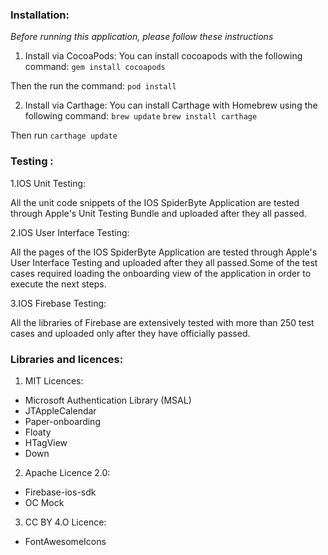 ### Installation:
*Before running this application, please follow these instructions*

1. Install via CocoaPods:
You can install cocoapods with the following command:
`gem install cocoapods`

Then the run the command:
`pod install`

2. Install via Carthage:
You can install Carthage with Homebrew using the following command:
`brew update`
`brew install carthage`

Then run `carthage update`

### Testing :

1.IOS Unit Testing:

All the unit code snippets of the IOS SpiderByte Application are tested through Apple's Unit Testing Bundle and uploaded after they all passed.

2.IOS User Interface Testing:

All the pages of the IOS SpiderByte Application are tested through Apple's User Interface Testing and uploaded after they all passed.Some of the test cases required loading the onboarding view of the application in order to execute the next steps.

3.IOS Firebase Testing:

All the libraries of Firebase are extensively tested with more than 250 test cases and uploaded only after they have officially passed.

### Libraries and licences:

1. MIT Licences:
+ Microsoft Authentication Library (MSAL)
+ JTAppleCalendar
+  Paper-onboarding
+ Floaty
+ HTagView
+ Down

2. Apache Licence 2.0:
+ Firebase-ios-sdk
+ OC Mock

3. CC BY 4.O Licence:
+ FontAwesomeIcons
